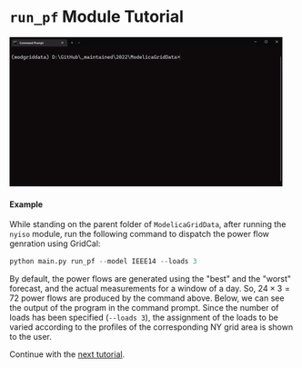 `run_pf` Module Tutorial
========================

![Example of the `extract` module](docs/tutorials/figs/gif_run_pf-example.gif)

#### Example

While standing on the parent folder of `ModelicaGridData`, after running the `nyiso` module, run the following command to dispatch the power flow genration using GridCal:

```python
python main.py run_pf --model IEEE14 --loads 3
```

By default, the power flows are generated using the "best" and the "worst" forecast, and the actual measurements for a window of a day. So, $24 \times 3 = 72$ power flows are produced by the command above. Below, we can see the output of the program in the command prompt. Since the number of loads has been specified (`--loads 3`), the assignment of the loads to be varied according to the profiles of the corresponding NY grid area is shown to the user.

Continue with the [next tutorial](docs/tutorials/tutorial_val_pf.md).

